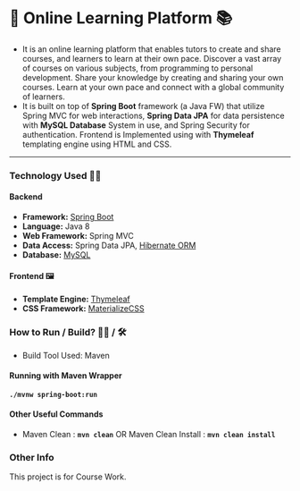# 🎲 Online Learning Platform 📚

* It is an online learning platform that enables tutors to create and share courses, and learners to learn at their own pace. Discover a vast array of courses on various subjects, from programming to personal development. Share your knowledge by creating and sharing your own courses. Learn at your own pace and connect with a global community of learners. 
* It is built on top of **Spring Boot** framework (a Java FW) that utilize Spring MVC for web interactions, **Spring Data JPA** for data persistence with **MySQL Database** System in use, and Spring Security for authentication. Frontend is Implemented using with **Thymeleaf** templating engine using HTML and CSS.

---
### Technology Used 👩‍💻
#### **Backend**
* **Framework:** [Spring Boot](https://spring.io/projects/spring-boot)
* **Language:** Java 8
* **Web Framework:** Spring MVC
* **Data Access:** Spring Data JPA, [Hibernate ORM](https://hibernate.org/)
* **Database:** [MySQL](https://www.mysql.com/)

#### **Frontend** 🖼
* **Template Engine:** [Thymeleaf](https://www.thymeleaf.org/)
* **CSS Framework:** [MaterializeCSS](https://github.com/Dogfalo/materialize)

### How to Run / Build? 🏃‍♀️ / 🛠
* Build Tool Used: Maven
#### Running with Maven Wrapper
**```./mvnw spring-boot:run```**
#### Other Useful Commands
* Maven Clean : **```mvn clean```** OR   Maven Clean Install : **```mvn clean install```**


### Other Info
This project is for Course Work.
